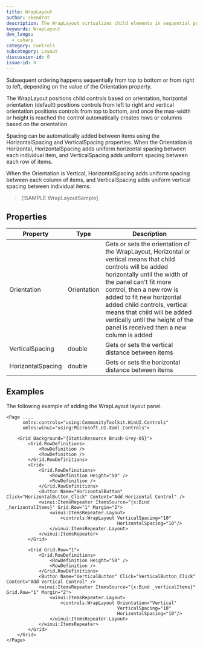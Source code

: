 ```yaml
---
title: WrapLayout
author: skendrot
description: The WrapLayout virtualizes child elements in sequential position from left to right, breaking content to the next line at the edge of the containing box.
keywords: WrapLayout
dev_langs:
  - csharp
category: Controls
subcategory: Layout
discussion-id: 0
issue-id: 0
---
```


Subsequent ordering happens sequentially from top to bottom or from right to left, depending on the value of the Orientation property.

The WrapLayout positions child controls based on orientation, horizontal orientation (default) positions controls from left to right and vertical orientation positions controls from top to bottom, and once the max-width or height is reached the control automatically creates rows or columns based on the orientation.

Spacing can be automatically added between items using the HorizontalSpacing and VerticalSpacing properties. When the Orientation is Horizontal, HorizontalSpacing adds uniform horizontal spacing between each individual item, and VerticalSpacing adds uniform spacing between each row of items.

When the Orientation is Vertical, HorizontalSpacing adds uniform spacing between each column of items, and VerticalSpacing adds uniform vertical spacing between individual items.

> [!SAMPLE WrapLayoutSample]

## Properties

| Property | Type | Description |
| -- | -- | -- |
| Orientation | Orientation | Gets or sets the orientation of the WrapLayout, Horizontal or vertical means that child controls will be added horizontally until the width of the panel can't fit more control, then a new row is added to fit new horizontal added child controls, vertical means that child will be added vertically until the height of the panel is received then a new column is added |
| VerticalSpacing | double  | Gets or sets the vertical distance between items |
| HorizontalSpacing | double  | Gets or sets the horizontal distance between items |

## Examples

The following example of adding the WrapLayout layout panel.

```xaml
<Page ....
      xmlns:controls="using:CommunityToolkit.WinUI.Controls"
      xmlns:winui="using:Microsoft.UI.Xaml.Controls">

    <Grid Background="{StaticResource Brush-Grey-05}">
        <Grid.RowDefinitions>
            <RowDefinition />
            <RowDefinition />
        </Grid.RowDefinitions>
        <Grid>
            <Grid.RowDefinitions>
                <RowDefinition Height="50" />
                <RowDefinition />
            </Grid.RowDefinitions>
            <Button Name="HorizontalButton" Click="HorizontalButton_Click" Content="Add Horizontal Control" />
            <winui:ItemsRepeater ItemsSource="{x:Bind _horizontalItems}" Grid.Row="1" Margin="2">
                <winui:ItemsRepeater.Layout>
                    <controls:WrapLayout VerticalSpacing="10"
                                         HorizontalSpacing="10"/>
                </winui:ItemsRepeater.Layout>
            </winui:ItemsRepeater>
        </Grid>

        <Grid Grid.Row="1">
            <Grid.RowDefinitions>
                <RowDefinition Height="50" />
                <RowDefinition />
            </Grid.RowDefinitions>
            <Button Name="VerticalButton" Click="VerticalButton_Click" Content="Add Vertical Control" />
            <winui:ItemsRepeater ItemsSource="{x:Bind _verticalItems}" Grid.Row="1" Margin="2">
                <winui:ItemsRepeater.Layout>
                    <controls:WrapLayout Orientation="Vertical" 
                                         VerticalSpacing="10"
                                         HorizontalSpacing="10"/>
                </winui:ItemsRepeater.Layout>
            </winui:ItemsRepeater>
        </Grid>
    </Grid>
</Page>
```
